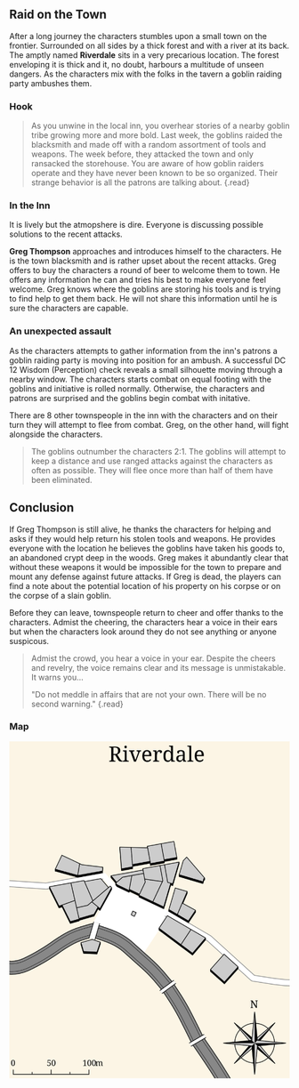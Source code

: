 ## Raid on the Town
After a long journey the characters stumbles upon a small town on the frontier. Surrounded on all sides by a thick forest and with a river at its back. The amptly named **Riverdale** sits in a very precarious location. The forest enveloping it is thick and it, no doubt, harbours a multitude of unseen dangers. As the characters mix with the folks in the tavern a goblin raiding party ambushes them.

### Hook
> As you unwine in the local inn, you overhear stories of a nearby goblin tribe growing more and more bold. Last week, the goblins raided the blacksmith and made off with a random assortment of tools and weapons. The week before, they attacked the town and only ransacked the storehouse. You are aware of how goblin raiders operate and they have never been known to be so organized. Their strange behavior is all the patrons are talking about.
{.read}

### In the Inn
It is lively but the atmopshere is dire. Everyone is discussing possible solutions to the recent attacks.

**Greg Thompson** approaches and introduces himself to the characters. He is the town blacksmith and is rather upset about the recent attacks. Greg offers to buy the characters a round of beer to welcome them to town. He offers any information he can and tries his best to make everyone feel welcome. Greg knows where the goblins are storing his tools and is trying to find help to get them back. He will not share this information until he is sure the characters are capable.

### An unexpected assault
As the characters attempts to gather information from the inn's patrons a goblin raiding party is moving into position for an ambush. A successful DC 12 Wisdom (Perception) check reveals a small silhouette moving through a nearby window. The characters starts combat on equal footing with the goblins and initiative is rolled normally. Otherwise, the characters and patrons are surprised and the goblins begin combat with initative.

There are 8 other townspeople in the inn with the characters and on their turn they will attempt to flee from combat. Greg, on the other hand, will fight alongside the characters.

>The goblins outnumber the characters 2:1. The goblins will attempt to keep a distance and use ranged attacks against the characters as often as possible. They will flee once more than half of them have been eliminated.

## Conclusion
If Greg Thompson is still alive, he thanks the characters for helping and asks if they would help return his stolen tools and weapons. He provides everyone with the location he believes the goblins have taken his goods to, an abandoned crypt deep in the woods. Greg makes it abundantly clear that without these weapons it would be impossible for the town to prepare and mount any defense against future attacks. If Greg is dead, the players can find a note about the potential location of his property on his corpse or on the corpse of a slain goblin.

Before they can leave, townspeople return to cheer and offer thanks to the characters. Admist the cheering, the characters hear a voice in their ears but when the characters look around they do not see anything or anyone suspicous.

>Admist the crowd, you hear a voice in your ear. Despite the cheers and revelry, the voice remains clear and its message is unmistakable. It warns you...
>
>"Do not meddle in affairs that are not your own. There will be no second warning."
{.read}

### Map
![Riverdale Town Map](../../../references/maps/map-riverdale.svg)